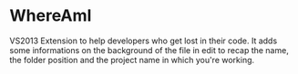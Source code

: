 WhereAmI
========

VS2013 Extension to help developers who get lost in their code.
It adds some informations on the background of the file in edit to recap the name, the folder position and the project name in which you're working.
